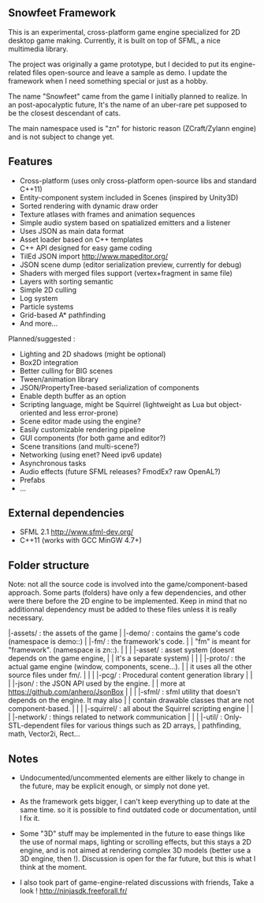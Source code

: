Snowfeet Framework
--------------------

This is an experimental, cross-platform game engine specialized for 2D desktop
game making. Currently, it is built on top of SFML, a nice multimedia library.

The project was originally a game prototype, but I decided to put its
engine-related files open-source and leave a sample as demo.
I update the framework when I need something special or just as a hobby.

The name "Snowfeet" came from the game I initially planned to realize.
In an post-apocalyptic future, It's the name of an uber-rare pet supposed to 
be the closest descendant of cats.

The main namespace used is "zn" for historic reason (ZCraft/Zylann engine) and is not subject to change yet.

Features
--------

- Cross-platform (uses only cross-platform open-source libs and standard C++11)
- Entity-component system included in Scenes (inspired by Unity3D)
- Sorted rendering with dynamic draw order
- Texture atlases with frames and animation sequences
- Simple audio system based on spatialized emitters and a listener
- Uses JSON as main data format
- Asset loader based on C++ templates
- C++ API designed for easy game coding
- TilEd JSON import http://www.mapeditor.org/
- JSON scene dump (editor serialization preview, currently for debug)
- Shaders with merged files support (vertex+fragment in same file)
- Layers with sorting semantic
- Simple 2D culling
- Log system
- Particle systems
- Grid-based A* pathfinding
- And more...

Planned/suggested :

- Lighting and 2D shadows (might be optional)
- Box2D integration
- Better culling for BIG scenes
- Tween/animation library
- JSON/PropertyTree-based serialization of components
- Enable depth buffer as an option
- Scripting language, might be Squirrel (lightweight as Lua but object-oriented and less error-prone)
- Scene editor made using the engine?
- Easily customizable rendering pipeline
- GUI components (for both game and editor?)
- Scene transitions (and multi-scene?)
- Networking (using enet? Need ipv6 update)
- Asynchronous tasks
- Audio effects (future SFML releases? FmodEx? raw OpenAL?)
- Prefabs
- ...

External dependencies
------------

- SFML 2.1 http://www.sfml-dev.org/
- C++11 (works with GCC MinGW 4.7+)

Folder structure
----------------

Note: not all the source code is involved into the game/component-based
approach. Some parts (folders) have only a few dependencies,
and other were there before the 2D engine to be implemented. Keep in mind that
no additionnal dependency must be added to these files unless it is really
necessary.

|-assets/    : the assets of the game
|
|-demo/       : contains the game's code (namespace is demo::)
|
|-fm/        : the framework's code.
| |            "fm" is meant for "framework". (namespace is zn::).
| |
| |-asset/   : asset system (doesnt depends on the game engine,
| |              it's a separate system)
| |
| |-proto/   : the actual game engine (window, components, scene...).
| |            it uses all the other source files under fm/.
| |
| |-pcg/     : Procedural content generation library
| |
| |-json/    : the JSON API used by the engine.
| |              more at https://github.com/anhero/JsonBox
| |
| |-sfml/      : sfml utility that doesn't depends on the engine. It may also
| |              contain drawable classes that are not component-based.
| |
| |-squirrel/ : all about the Squirrel scripting engine
| |
| |-network/  : things related to network communication
| |
| |-util/      : Only-STL-dependent files for various things such as 2D arrays,
|              pathfinding, math, Vector2i, Rect...

Notes
-----

- Undocumented/uncommented elements are either likely to change in the future,
may be explicit enough, or simply not done yet.

- As the framework gets bigger, I can't keep everything up to date at the same time.
so it is possible to find outdated code or documentation, until I fix it.

- Some "3D" stuff may be implemented in the future to ease things like
the use of normal maps, lighting or scrolling effects, but this stays a 2D engine,
and is not aimed at rendering complex 3D models (better use a 3D engine, then !).
Discussion is open for the far future, but this is what I think at the moment.

- I also took part of game-engine-related discussions with friends,
Take a look ! http://ninjasdk.freeforall.fr/

